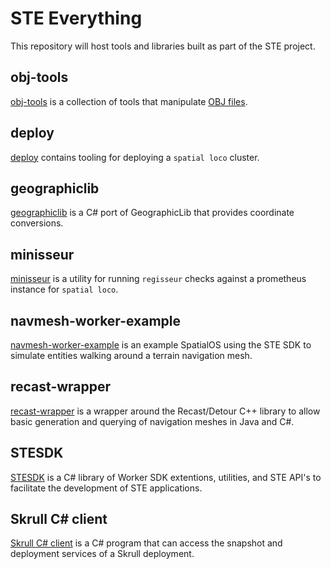 # STE Everything
This repository will host tools and libraries built as part of the STE project.

## obj-tools
[obj-tools](obj-tools/README.md) is a collection of tools that manipulate [OBJ files](https://en.wikipedia.org/wiki/Wavefront_.obj_file).

## deploy
[deploy](deploy/README.md) contains tooling for deploying a `spatial loco` cluster.

## geographiclib
[geographiclib](geographiclib/README.md) is a C# port of GeographicLib that provides coordinate conversions.

## minisseur
[minisseur](minisseur/README.md) is a utility for running `regisseur` checks against a prometheus instance for `spatial loco`.

## navmesh-worker-example
[navmesh-worker-example](navmesh-worker-example/README.md) is an example SpatialOS using the STE SDK to simulate entities walking around a terrain navigation mesh.

## recast-wrapper
[recast-wrapper](recast-wrapper/README.md) is a wrapper around the Recast/Detour C++ library to allow basic generation and querying of navigation meshes in Java and C#.

## STESDK
[STESDK](ste-sdk/README.md) is a C# library of Worker SDK extentions, utilities, and STE API's to facilitate the development of STE applications.

## Skrull C# client
[Skrull C# client](skrull_client/README.md) is a C# program that can access the snapshot and deployment services of a Skrull deployment.
